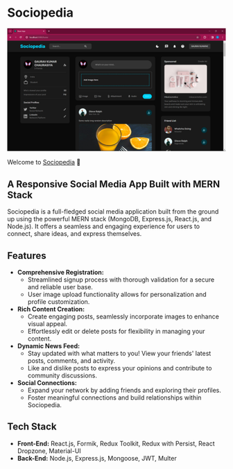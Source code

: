 # Sociopedia

![App Screenshot](https://github.com/Gaurav-Krc/social-media-app/blob/master/sociopedia-image.png)


Welcome to [Sociopedia](https://social-media-app-client-green.vercel.app) 🦉




## A Responsive Social Media App Built with MERN Stack
Sociopedia is a full-fledged social media application built from the ground up using the powerful MERN stack (MongoDB, Express.js, React.js, and Node.js). It offers a seamless and engaging experience for users to connect, share ideas, and express themselves.
## Features

- **Comprehensive Registration:** 
    - Streamlined signup process with thorough validation for a secure and reliable user base.
    - User image upload functionality allows for personalization and profile customization.
- **Rich Content Creation:**
    - Create engaging posts, seamlessly incorporate images to enhance visual appeal.
    - Effortlessly edit or delete posts for flexibility in managing your content.
- **Dynamic News Feed:** 
    - Stay updated with what matters to you! View your friends' latest posts, comments, and activity.
    - Like and dislike posts to express your opinions and contribute to community discussions.
- **Social Connections:** 
    - Expand your network by adding friends and exploring their profiles.
    - Foster meaningful connections and build relationships within Sociopedia.



## Tech Stack

- **Front-End:** React.js, Formik, Redux Toolkit, Redux with Persist, React Dropzone, Material-UI
- **Back-End:** Node.js, Express.js, Mongoose, JWT, Multer
